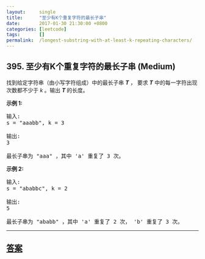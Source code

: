 ```yaml
---
layout:     single
title:      "至少有K个重复字符的最长子串"
date:       2017-01-30 21:30:00 +0800
categories: [leetcode]
tags:       []
permalink:  /longest-substring-with-at-least-k-repeating-characters/
---
```


## 395. 至少有K个重复字符的最长子串 (Medium)

<p>找到给定字符串（由小写字符组成）中的最长子串 <strong><em>T</em></strong> ，&nbsp;要求&nbsp;<strong><em>T</em></strong>&nbsp;中的每一字符出现次数都不少于 <em>k</em> 。输出 <strong><em>T&nbsp;</em></strong>的长度。</p>

<p><strong>示例 1:</strong></p>

<pre>
输入:
s = &quot;aaabb&quot;, k = 3

输出:
3

最长子串为 &quot;aaa&quot; ，其中 &#39;a&#39; 重复了 3 次。
</pre>

<p><strong>示例 2:</strong></p>

<pre>
输入:
s = &quot;ababbc&quot;, k = 2

输出:
5

最长子串为 &quot;ababb&quot; ，其中 &#39;a&#39; 重复了 2 次， &#39;b&#39; 重复了 3 次。
</pre>

---

## [答案](https://github.com/openset/leetcode/tree/master/problems/longest-substring-with-at-least-k-repeating-characters)
